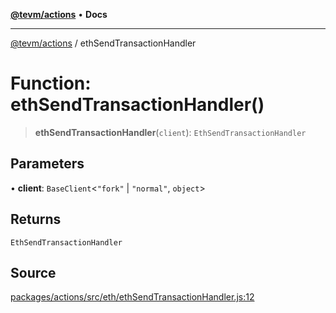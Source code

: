 [**@tevm/actions**](../README.md) • **Docs**

***

[@tevm/actions](../globals.md) / ethSendTransactionHandler

# Function: ethSendTransactionHandler()

> **ethSendTransactionHandler**(`client`): `EthSendTransactionHandler`

## Parameters

• **client**: `BaseClient`\<`"fork"` \| `"normal"`, `object`\>

## Returns

`EthSendTransactionHandler`

## Source

[packages/actions/src/eth/ethSendTransactionHandler.js:12](https://github.com/evmts/tevm-monorepo/blob/main/packages/actions/src/eth/ethSendTransactionHandler.js#L12)
